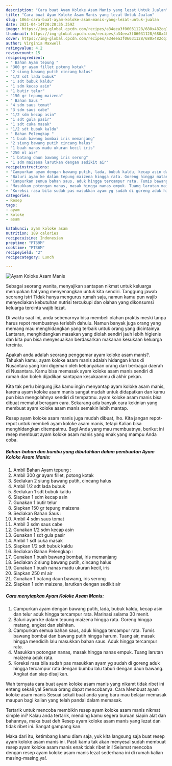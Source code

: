 ```yaml
---
description: "Cara buat Ayam Koloke Asam Manis yang lezat Untuk Jualan"
title: "Cara buat Ayam Koloke Asam Manis yang lezat Untuk Jualan"
slug: 1064-cara-buat-ayam-koloke-asam-manis-yang-lezat-untuk-jualan
date: 2021-04-14T20:20:35.359Z
image: https://img-global.cpcdn.com/recipes/a34eea3f06031128/680x482cq70/ayam-koloke-asam-manis-foto-resep-utama.jpg
thumbnail: https://img-global.cpcdn.com/recipes/a34eea3f06031128/680x482cq70/ayam-koloke-asam-manis-foto-resep-utama.jpg
cover: https://img-global.cpcdn.com/recipes/a34eea3f06031128/680x482cq70/ayam-koloke-asam-manis-foto-resep-utama.jpg
author: Virginia Maxwell
ratingvalue: 4.2
reviewcount: 15
recipeingredient:
- " Bahan Ayam tepung "
- "300 gr ayam fillet potong kotak"
- "2 siung bawang putih cincang halus"
- "1/2 sdt lada bubuk"
- "1 sdt bubuk kaldu"
- "1 sdm kecap asin"
- "1 butir telur"
- "150 gr tepung maizena"
- " Bahan Saus "
- "4 sdm saus tomat"
- "3 sdm saus cabe"
- "1/2 sdm kecap asin"
- "1 sdt gula pasir"
- "1 sdt cuka masak"
- "1/2 sdt bubuk kaldu"
- " Bahan Pelengkap "
- "1 buah bawang bombai iris memanjang"
- "2 siung bawang putih cincang halus"
- "1 buah nanas madu ukuran kecil iris"
- "250 ml air"
- "1 batang daun bawang iris serong"
- "1 sdm maizena larutkan dengan sedikit air"
recipeinstructions:
- "Campurkan ayam dengan bawang putih, lada, bubuk kaldu, kecap asin dan telur aduk hingga tercampur rata. Marinasi selama 30 menit."
- "Baluri ayam ke dalam tepung maizena hingga rata. Goreng hingga matang, angkat dan sisihkan."
- "Campurkan semua bahan saus, aduk hingga tercampur rata. Tumis bawang bombai dan bawang putih hingga harum. Tuang air, masak hingga mendidih lalu masukkan bahan saus. Aduk hingga tercampur rata."
- "Masukkan potongan nanas, masak hingga nanas empuk. Tuang larutan maizena aduk rata."
- "Koreksi rasa bila sudah pas masukkan ayam yg sudah di goreng aduk hingga tercampur rata dengan bumbu lalu taburi dengan daun bawang. Angkat dan siap disajikan."
categories:
- Resep
tags:
- ayam
- koloke
- asam

katakunci: ayam koloke asam 
nutrition: 189 calories
recipecuisine: Indonesian
preptime: "PT39M"
cooktime: "PT36M"
recipeyield: "2"
recipecategory: Lunch

---
```



![Ayam Koloke Asam Manis](https://img-global.cpcdn.com/recipes/a34eea3f06031128/680x482cq70/ayam-koloke-asam-manis-foto-resep-utama.jpg)

Sebagai seorang wanita, menyajikan santapan nikmat untuk keluarga merupakan hal yang menyenangkan untuk kita sendiri. Tanggung jawab seorang istri Tidak hanya mengurus rumah saja, namun kamu pun wajib menyediakan kebutuhan nutrisi tercukupi dan olahan yang dikonsumsi keluarga tercinta wajib lezat.

Di waktu  saat ini, anda sebenarnya bisa membeli olahan praktis meski tanpa harus repot membuatnya terlebih dahulu. Namun banyak juga orang yang memang mau menghidangkan yang terbaik untuk orang yang dicintainya. Lantaran, menghidangkan masakan yang diolah sendiri jauh lebih higienis dan kita pun bisa menyesuaikan berdasarkan makanan kesukaan keluarga tercinta. 



Apakah anda adalah seorang penggemar ayam koloke asam manis?. Tahukah kamu, ayam koloke asam manis adalah hidangan khas di Nusantara yang kini digemari oleh kebanyakan orang dari berbagai daerah di Nusantara. Kamu bisa memasak ayam koloke asam manis sendiri di rumah dan boleh dijadikan santapan kesukaanmu di akhir pekan.

Kita tak perlu bingung jika kamu ingin menyantap ayam koloke asam manis, karena ayam koloke asam manis sangat mudah untuk didapatkan dan kamu pun bisa mengolahnya sendiri di tempatmu. ayam koloke asam manis bisa dibuat memalui beragam cara. Sekarang ada banyak cara kekinian yang membuat ayam koloke asam manis semakin lebih mantap.

Resep ayam koloke asam manis juga mudah dibuat, lho. Kita jangan repot-repot untuk membeli ayam koloke asam manis, tetapi Kalian bisa menghidangkan ditempatmu. Bagi Anda yang mau membuatnya, berikut ini resep membuat ayam koloke asam manis yang enak yang mampu Anda coba.

<!--inarticleads1-->

##### Bahan-bahan dan bumbu yang dibutuhkan dalam pembuatan Ayam Koloke Asam Manis:

1. Ambil  Bahan Ayam tepung :
1. Ambil 300 gr ayam fillet, potong kotak
1. Sediakan 2 siung bawang putih, cincang halus
1. Ambil 1/2 sdt lada bubuk
1. Sediakan 1 sdt bubuk kaldu
1. Siapkan 1 sdm kecap asin
1. Gunakan 1 butir telur
1. Siapkan 150 gr tepung maizena
1. Sediakan  Bahan Saus :
1. Ambil 4 sdm saus tomat
1. Ambil 3 sdm saus cabe
1. Gunakan 1/2 sdm kecap asin
1. Gunakan 1 sdt gula pasir
1. Ambil 1 sdt cuka masak
1. Siapkan 1/2 sdt bubuk kaldu
1. Sediakan  Bahan Pelengkap :
1. Gunakan 1 buah bawang bombai, iris memanjang
1. Sediakan 2 siung bawang putih, cincang halus
1. Gunakan 1 buah nanas madu ukuran kecil, iris
1. Siapkan 250 ml air
1. Gunakan 1 batang daun bawang, iris serong
1. Siapkan 1 sdm maizena, larutkan dengan sedikit air




<!--inarticleads2-->

##### Cara menyiapkan Ayam Koloke Asam Manis:

1. Campurkan ayam dengan bawang putih, lada, bubuk kaldu, kecap asin dan telur aduk hingga tercampur rata. Marinasi selama 30 menit.
1. Baluri ayam ke dalam tepung maizena hingga rata. Goreng hingga matang, angkat dan sisihkan.
1. Campurkan semua bahan saus, aduk hingga tercampur rata. Tumis bawang bombai dan bawang putih hingga harum. Tuang air, masak hingga mendidih lalu masukkan bahan saus. Aduk hingga tercampur rata.
1. Masukkan potongan nanas, masak hingga nanas empuk. Tuang larutan maizena aduk rata.
1. Koreksi rasa bila sudah pas masukkan ayam yg sudah di goreng aduk hingga tercampur rata dengan bumbu lalu taburi dengan daun bawang. Angkat dan siap disajikan.




Wah ternyata cara buat ayam koloke asam manis yang nikamt tidak ribet ini enteng sekali ya! Semua orang dapat mencobanya. Cara Membuat ayam koloke asam manis Sesuai sekali buat anda yang baru mau belajar memasak maupun bagi kalian yang telah pandai dalam memasak.

Tertarik untuk mencoba membikin resep ayam koloke asam manis nikmat simple ini? Kalau anda tertarik, mending kamu segera buruan siapin alat dan bahannya, maka buat deh Resep ayam koloke asam manis yang lezat dan tidak ribet ini. Sangat gampang kan. 

Maka dari itu, ketimbang kamu diam saja, yuk kita langsung saja buat resep ayam koloke asam manis ini. Pasti kamu tak akan menyesal sudah membuat resep ayam koloke asam manis enak tidak ribet ini! Selamat mencoba dengan resep ayam koloke asam manis lezat sederhana ini di rumah kalian masing-masing,ya!.

